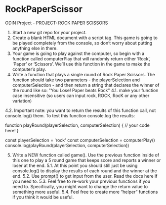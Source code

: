 # RockPaperScissor

ODIN Project - PROJECT: ROCK PAPER SCISSORS

1. Start a new git repo for your project.
2. Create a blank HTML document with a script tag. This game is going to be played completely from the console, so don’t worry about putting anything else in there.
3. Your game is going to play against the computer, so begin with a function called computerPlay that will randomly return either ‘Rock’, ‘Paper’ or ‘Scissors’. We’ll use this function in the game to make the computer’s play.
4. Write a function that plays a single round of Rock Paper Scissors. The function should take two parameters - the playerSelection and computerSelection - and then return a string that declares the winner of the round like so: "You Lose! Paper beats Rock"
4.1. make your function case insensitive (so users can input rock, ROCK, RocK or any other variation)

4.2. Important note: you want to return the results of this function call, not console.log() them. To test this function console.log the results:

function playRound(playerSelection, computerSelection) {
	// your code here!
}

const playerSelection = 'rock'
const computerSelection = computerPlay()
console.log(playRound(playerSelection, computerSelection))
​

5. Write a NEW function called game(). Use the previous function inside of this one to play a 5 round game that keeps score and reports a winner or loser at the end.
5.1. At this point you should still just be using console.log() to display the results of each round and the winner at the end.
5.2. Use prompt() to get input from the user. Read the docs here if you need to.
5.3. Feel free to re-work your previous functions if you need to. Specifically, you might want to change the return value to something more useful.
5.4. Feel free to create more “helper” functions if you think it would be useful.
